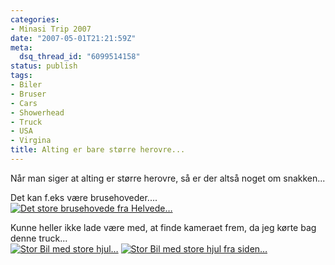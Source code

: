 ```yaml
---
categories:
- Minasi Trip 2007
date: "2007-05-01T21:21:59Z"
meta:
  dsq_thread_id: "6099514158"
status: publish
tags:
- Biler
- Bruser
- Cars
- Showerhead
- Truck
- USA
- Virgina
title: Alting er bare større herovre...
---
```

Når man siger at alting er større herovre, så er der altså noget om snakken...

Det kan f.eks være brusehoveder....  
[![Det store brusehovede fra Helvede…](/assets/images/cimg1046.thumbnail.JPG)](http://xipher.dk/assets/images/cimg1046.JPG "Det store brusehovede fra Helvede…")

Kunne heller ikke lade være med, at finde kameraet frem, da jeg kørte bag denne truck...  
[![Stor Bil med store hjul…](/assets/images/cimg1047.thumbnail.JPG)](http://xipher.dk/assets/images/cimg1047.JPG "Stor Bil med store hjul…") [![Stor Bil med store hjul fra siden…](/assets/images/cimg1048.thumbnail.JPG)](http://xipher.dk/assets/images/cimg1048.JPG "Stor Bil med store hjul fra siden…")

